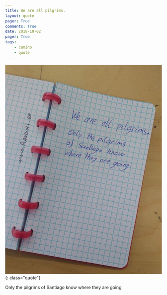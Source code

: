 ```yaml
---
title: We are all pilgrims.
layout: quote
pager: True
comments: True
date: 2018-10-02
pager: True
tags:
    - camino
    - quote
---
```



![Camino quote](/images/q/we_are_all_pilgrims_s.jpg "We are all pilgrims. Only the pilgrims of Santiago know where they are going."){: class="quote"}

Only the pilgrims of Santiago know where they are going